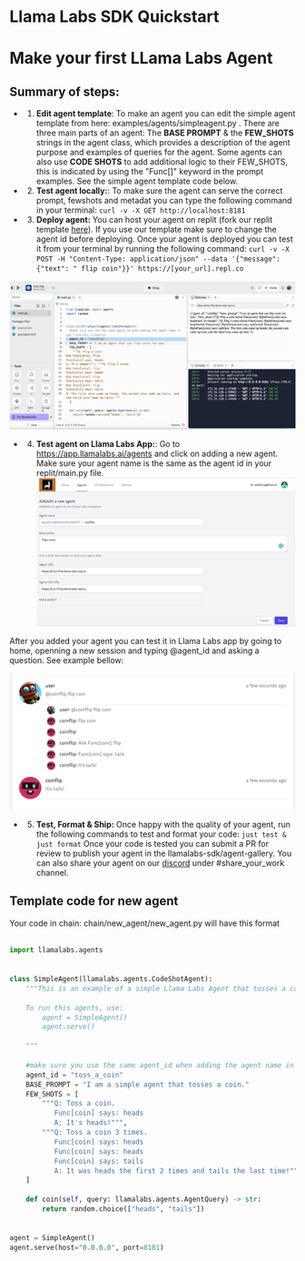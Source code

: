 # Llama Labs SDK Quickstart


# Make your first LLama Labs Agent

## Summary of steps:
* 1. **Edit agent template**: To make an agent you can edit the simple agent template from here:
examples/agents/simpleagent.py . There are three main parts of an
agent: The **BASE PROMPT** & the **FEW_SHOTS** strings in the agent class, which provides a description of the agent purpose and examples of queries for the agent. Some agents can also use **CODE SHOTS** to add additional logic to their FEW_SHOTS, this is indicated by using the "Func[]" keyword in the prompt examples. See the simple agent template code below.
* 2. **Test agent locally:**: To make sure the agent can serve the correct prompt, fewshots and metadat you can type the following command in your terminal:  ```curl -v -X GET http://localhost:8181```
* 3. **Deploy agent:** You can host your agent on replit (fork our replit template [here](https://replit.com/@llama-labs/Coin-Flip#main.py)). If you use our template make sure to change the agent id before deploying. Once your agent is deployed you can test it from your terminal by running the following command: ```curl -v -X POST -H "Content-Type: application/json" --data '{"message": {"text": " flip coin"}}' https://[your_url].repl.co```

![replit coinflip example](assets/coinflip_replit.png)

* 4. **Test agent on Llama Labs App:**: Go to https://app.llamalabs.ai/agents and click on adding a new agent.
Make sure your agent name is the same as the agent id in your replit/main.py file.
![add agent coinflip example](assets/coinflip_add_agent_example.png)


After you added your agent you can test it in Llama Labs app by going to home, openning a new session and typing @agent_id and asking a question. See example bellow:

![test agent coinflip example](assets/coinflip_example.png)


* 5. **Test, Format & Ship:** Once happy with the quality of your agent, run the following commands to test and format your code: ```just test & just format``` Once your code is tested you can submit a PR for review to publish your agent in the llamalabs-sdk/agent-gallery. You can also share your agent on our [discord](https://discord.com/invite/Z9dfbUav2p) under #share_your_work channel.



## Template code for new agent
Your code in chain: chain/new_agent/new_agent.py will have this format

```python

import llamalabs.agents


class SimpleAgent(llamalabs.agents.CodeShotAgent):
    """This is an example of a simple Llama Labs Agent that tosses a coin.

    To run this agents, use:
        agent = SimpleAgent()
        agent.serve()

    """

    #make sure you use the same agent_id when adding the agent name in app.llamalabs.ai/agents/
    agent_id = "toss_a_coin"
    BASE_PROMPT = "I am a simple agent that tosses a coin."
    FEW_SHOTS = [
        """Q: Toss a coin.
           Func[coin] says: heads
           A: It's heads!""",
        """Q: Toss a coin 3 times.
           Func[coin] says: heads
           Func[coin] says: heads
           Func[coin] says: tails
           A: It was heads the first 2 times and tails the last time!""",
    ]

    def coin(self, query: llamalabs.agents.AgentQuery) -> str:
        return random.choice(["heads", "tails"])


agent = SimpleAgent()
agent.serve(host="0.0.0.0", port=8181)
```